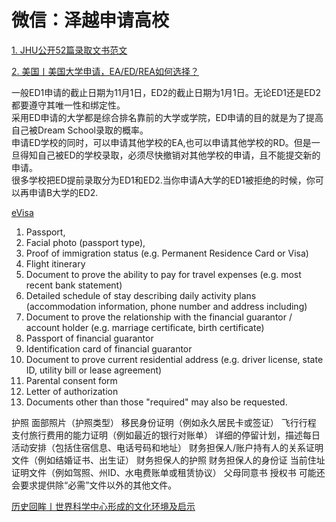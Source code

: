 # 微信：泽越申请高校  
[1. JHU公开52篇录取文书范文](https://mp.weixin.qq.com/s/oDhrdS263gUApM9teIpprQ)  

[2. 美国丨美国大学申请，EA/ED/REA如何选择？](https://zhuanlan.zhihu.com/p/555556983?utm_id=0)  

 一般ED1申请的截止日期为11月1日，ED2的截止日期为1月1日。无论ED1还是ED2都要遵守其唯一性和绑定性。  
采用ED申请的大学都是综合排名靠前的大学或学院，ED申请的目的就是为了提高自己被Dream School录取的概率。  
申请ED学校的同时，可以申请其他学校的EA,也可以申请其他学校的RD。但是一旦得知自己被ED的学校录取，必须尽快撤销对其他学校的申请，且不能提交新的申请。  
很多学校把ED提前录取分为ED1和ED2.当你申请A大学的ED1被拒绝的时候，你可以再申请B大学的ED2.  

[eVisa](https://www.atlanta.us.emb-japan.go.jp/itpr_en/visa-short-term.html)  

1. Passport,  
2. Facial photo (passport type),
3. Proof of immigration status (e.g. Permanent Residence Card or Visa)
4. Flight itinerary  
5. Document to prove the ability to pay for travel expenses (e.g. most recent bank statement)
6. Detailed schedule of stay describing daily activity plans (accommodation information, phone number and address including)
7. Document to prove the relationship with the financial guarantor / account holder (e.g. marriage certificate, birth certificate)
8. Passport of financial guarantor
9. Identification card of financial guarantor
10. Document to prove current residential address (e.g. driver license, state ID, utility bill or lease agreement)
11. Parental consent form
12. Letter of authorization
13. Documents other than those "required" may also be requested.

护照
面部照片（护照类型）
移民身份证明（例如永久居民卡或签证）
飞行行程
支付旅行费用的能力证明（例如最近的银行对账单）
详细的停留计划，描述每日活动安排（包括住宿信息、电话号码和地址）
财务担保人/账户持有人的关系证明文件（例如结婚证书、出生证）
财务担保人的护照
财务担保人的身份证
当前住址证明文件（例如驾照、州ID、水电费账单或租赁协议）
父母同意书
授权书
可能还会要求提供除“必需”文件以外的其他文件。

   
  
  

  

  
  
  
  
  
[历史回眸丨世界科学中心形成的文化环境及启示](https://mp.weixin.qq.com/s/T6MzjXGgxCXLt0iwWFtYMw)   



